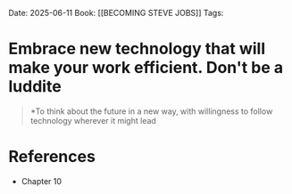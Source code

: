 Date: 2025-06-11
Book: [[BECOMING STEVE JOBS]]
Tags: 

# Embrace new technology that will make your work efficient. Don't be a luddite

>*To think about the future in a new way, with willingness to follow technology wherever it  might lead 
# References
- Chapter 10